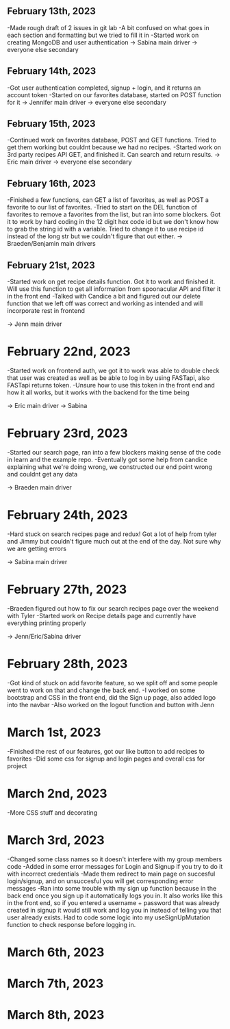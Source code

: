 ## February 13th, 2023

-Made rough draft of 2 issues in git lab
-A bit confused on what goes in each section and formatting but we tried to fill it in
-Started work on creating MongoDB and user authentication
-> Sabina main driver -> everyone else secondary

## February 14th, 2023

-Got user authentication completed, signup + login, and it returns an account token
-Started on our favorites database, started on POST function for it
-> Jennifer main driver -> everyone else secondary

## February 15th, 2023

-Continued work on favorites database, POST and GET functions. Tried to get them working but couldnt because we had no recipes.
-Started work on 3rd party recipes API GET, and finished it. Can search and return results.
-> Eric main driver -> everyone else secondary

## February 16th, 2023

-Finished a few functions, can GET a list of favorites, as well as POST a favorite to our list of favorites.
-Tried to start on the DEL function of favorites to remove a favorites from the list, but ran into some blockers. Got it to work by hard coding in the 12 digit hex code id
but we don't know how to grab the string id with a variable. Tried to change it to use recipe id instead of the long str but we couldn't figure that out either.
-> Braeden/Benjamin main drivers

## February 21st, 2023

-Started work on get recipe details function. Got it to work and finished it. Will use this function to get all information from spoonacular API and filter it in the front end
-Talked with Candice a bit and figured out our delete function that we left off was correct and working as intended and will incorporate rest in frontend

-> Jenn main driver

# February 22nd, 2023

-Started work on frontend auth, we got it to work was able to double check that user was created as well as be able to log in by using FASTapi, also FASTapi returns token.
-Unsure how to use this token in the front end and how it all works, but it works with the backend for the time being

-> Eric main driver -> Sabina

# February 23rd, 2023

-Started our search page, ran into a few blockers making sense of the code in learn and the example repo.
-Eventually got some help from candice explaining what we're doing wrong, we constructed our end point wrong and couldnt get any data

-> Braeden main driver

# February 24th, 2023

-Hard stuck on search recipes page and redux! Got a lot of help from tyler and Jimmy but couldn't figure much out at the end of the day. Not sure why we are getting errors

-> Sabina main driver

# February 27th, 2023

-Braeden figured out how to fix our search recipes page over the weekend with Tyler
-Started work on Recipe details page and currently have everything printing properly

-> Jenn/Eric/Sabina driver

# February 28th, 2023

-Got kind of stuck on add favorite feature, so we split off and some people went to work on that and change the back end.
-I worked on some bootstrap and CSS in the front end, did the Sign up page, also added logo into the navbar
-Also worked on the logout function and button with Jenn

# March 1st, 2023

-Finished the rest of our features, got our like button to add recipes to favorites
-Did some css for signup and login pages and overall css for project

# March 2nd, 2023

-More CSS stuff and decorating

# March 3rd, 2023

-Changed some class names so it doesn't interfere with my group members code
-Added in some error messages for Login and Signup if you try to do it with incorrect credentials
-Made them redirect to main page on succesful login/signup, and on unsuccesful you will get corresponding error messages
-Ran into some trouble with my sign up function because in the back end once you sign up it automatically logs you in. It also works like this in the front end, so if you entered a username + password that was already created in signup it would still work and log you in instead of telling you that user already exists. Had to code some logic into my useSignUpMutation function to check response before logging in.

# March 6th, 2023

# March 7th, 2023

# March 8th, 2023

